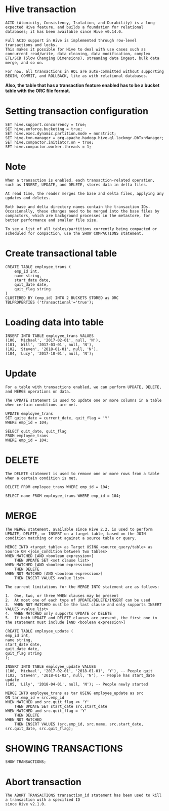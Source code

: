 #   Hive transaction
    
    ACID (Atomicity, Consistency, Isolation, and Durability) is a long-expected Hive feature, and builds a foundation for relational databases; it has been available since Hive v0.14.0.
    
    Full ACID support in Hive is implemented through row-level transactions and locks.
    This makes it possible for Hive to deal with use cases such as concurrent read/write, data cleaning, data modification, complex ETL/SCD (Slow Changing Dimensions), streaming data ingest, bulk data merge, and so on.

    For now, all transactions in HQL are auto-committed without supporting BEGIN, COMMIT, and ROLLBACK, like as with relational databases.

**Also, the table that has a transaction feature enabled has to be a bucket table with the ORC file format.**

#   Setting transaction configuration
    SET hive.support.concurrency = true;
    SET hive.enforce.bucketing = true;
    SET hive.exec.dynamic.partition.mode = nonstrict;
    SET hive.txn.manager = org.apache.hadoop.hive.ql.lockmgr.DbTxnManager;
    SET hive.compactor.initiator.on = true;
    SET hive.compactor.worker.threads = 1;

#   Note
    When a transaction is enabled, each transaction-related operation, such as INSERT, UPDATE, and DELETE, stores data in delta files.
    
    At read time, the reader merges the base and delta files, applying any updates and deletes. 
    
    Both base and delta directory names contain the transaction IDs. Occasionally, these changes need to be merged into the base files by compactors, which are background processes in the metastore, for better performance and smaller file size.
    
    To see a list of all tables/partitions currently being compacted or scheduled for compaction, use the SHOW COMPACTIONS statement.

#   Create transactional table

    CREATE TABLE employee_trans (
        emp_id int,
        name string,
        start_date date,
        quit_date date,
        quit_flag string
    )
    CLUSTERED BY (emp_id) INTO 2 BUCKETS STORED as ORC
    TBLPROPERTIES ('transactional'='true'); 

#   Loading data into table
    INSERT INTO TABLE employee_trans VALUES
    (100, 'Michael', '2017-02-01', null, 'N'),
    (101, 'Will', '2017-03-01', null, 'N'),
    (102, 'Steven', '2018-01-01', null, 'N'),
    (104, 'Lucy', '2017-10-01', null, 'N');

#   Update
    For a table with transactions enabled, we can perform UPDATE, DELETE, and MERGE operations on data.

    The UPDATE statement is used to update one or more columns in a table when certain conditions are met.
    
    UPDATE employee_trans
    SET quite_date = current_date, quit_flag = 'Y'
    WHERE emp_id = 104;

    SELECT quit_date, quit_flag
    FROM employee_trans
    WHERE emp_id = 104;

#   DELETE
    
    The DELETE statement is used to remove one or more rows from a table when a certain condition is met.

    DELETE FROM employee_trans WHERE emp_id = 104;
    
    SELECT name FROM employee_trans WHERE emp_id = 104;

#   MERGE

    The MERGE statement, available since Hive 2.2, is used to perform UPDATE, DELETE, or INSERT on a target table, based on the JOIN condition matching or not against a source table or query. 

    MERGE INTO <target_table> as Target USING <source_query/table> as Source ON <join_condition between two tables>
    WHEN MATCHED [AND <boolean expression>]
        THEN UPDATE SET <set clause list>
    WHEN MATCHED [AND <boolean expression>]
        THEN DELETE
    WHEN NOT MATCHED [AND <boolean expression>]
        THEN INSERT VALUES <value list>

    The current limitations for the MERGE INTO statement are as follows:

    1.  One, two, or three WHEN clauses may be present
    2.  At most one of each type of UPDATE/DELETE/INSERT can be used
    3.  WHEN NOT MATCHED must be the last clause and only supports INSERT VALUES <value_list>
    4.  WHEN MATCHED only supports UPDATE or DELETE
    5.  If both UPDATE and DELETE clauses are present, the first one in the statement must include [AND <boolean expression>]

    CREATE TABLE employee_update (
    emp_id int,
    name string,
    start_date date,
    quit_date date,
    quit_flag string
    );

    INSERT INTO TABLE employee_update VALUES
    (100, 'Michael', '2017-02-01', '2018-01-01', 'Y'), -- People quit
    (102, 'Steven', '2018-01-02', null, 'N'), -- People has start_date update
    (105, 'Lily', '2018-04-01', null, 'N'); -- People newly started

    MERGE INTO employee_trans as tar USING employee_update as src
    ON tar.emp_id = src.emp_id
    WHEN MATCHED and src.quit_flag <> 'Y'
        THEN UPDATE SET start_date src.start_date
    WHEN MATCHED and src.quit_flag = 'Y'
        THEN DELETE
    WHEN NOT MATCHED
        THEN INSERT VALUES (src.emp_id, src.name, src.start_date, src.quit_date, src.quit_flag);

#   SHOWING TRANSACTIONS
    SHOW TRANSACTIONS;

#   Abort transaction
    The ABORT TRANSACTIONS transaction_id statement has been used to kill a transaction with a specified ID 
    since Hive v2.1.0.







